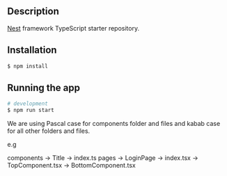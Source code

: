 ## Description

[Nest](https://github.com/nestjs/nest) framework TypeScript starter repository.

## Installation

```bash
$ npm install
```

## Running the app

```bash
# development
$ npm run start

```

We are using Pascal case for components folder and files and kabab case for all other folders and files.

e.g

components
  -> Title
    -> index.ts
pages
  -> LoginPage
     -> index.tsx
     -> TopComponent.tsx
     -> BottomComponent.tsx